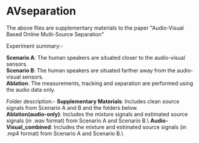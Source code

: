 # AVseparation

The above files are supplementary materials to the paper "Audio-Visual Based Online Multi-Source Separation"

Experiment summary:- 

**Scenario A**: The human speakers are situated closer to the audio-visual sensors.\
**Scenario B**: The human speakers are situated farther away from the audio-visual sensors.\
**Ablation**: The measurements, tracking and separation are performed using the audio data only.

Folder description:-
**Supplementary Materials**: Includes clean source signals from Scenario A and B and the folders below.\
**Ablation(audio-only)**: Includes the mixture signals and estimated source signals (in .wav format) from Scenario A and Scenario B.\ 
**Audio-Visual_combined**: Includes the mixture and estimated source signals (in .mp4 format) from Scenario A and Scenario B.\




